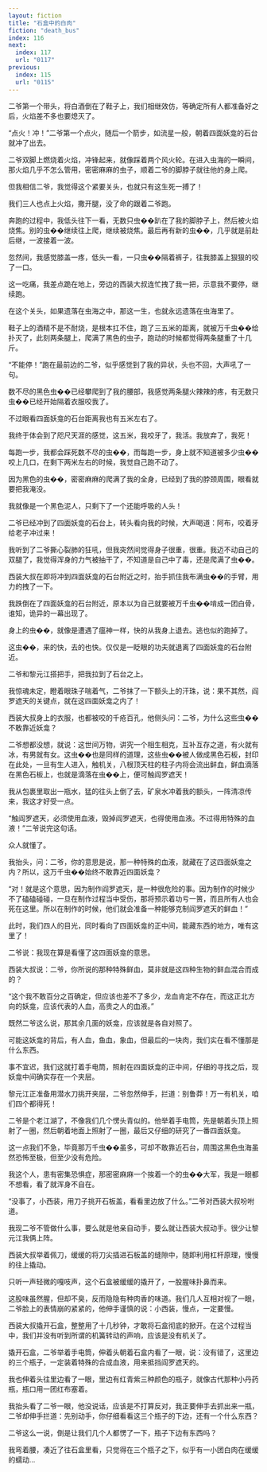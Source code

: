 ```yaml
---
layout: fiction
title: "石盒中的白肉"
fiction: "death_bus"
index: 116
next:
  index: 117
  url: "0117"
previous:
  index: 115
  url: "0115"
---
```

二爷第一个带头，将白酒倒在了鞋子上，我们相继效仿，等确定所有人都准备好之后，火焰差不多也要熄灭了。

“点火！冲！”二爷第一个点火，随后一个箭步，如流星一般，朝着四面妖龛的石台就冲了出去。

二爷双脚上燃烧着火焰，冲锋起来，就像踩着两个风火轮。在进入虫海的一瞬间，那火焰几乎不怎么管用，密密麻麻的虫子，顺着二爷的脚脖子就往他的身上爬。

但我相信二爷，我觉得这个紧要关头，也就只有这生死一搏了！

我们三人也点上火焰，撒开腿，没了命的跟着二爷跑。

奔跑的过程中，我低头往下一看，无数只虫��趴在了我的脚脖子上，然后被火焰烧焦。别的虫��继续往上爬，继续被烧焦。最后再有新的虫��，几乎就是前赴后继，一波接着一波。

忽然间，我感觉膝盖一疼，低头一看，一只虫��隔着裤子，往我膝盖上狠狠的咬了一口。

这一吃痛，我差点跪在地上，旁边的西装大叔连忙拽了我一把，示意我不要停，继续跑。

在这个关头，如果遗落在虫海之中，那这一生，也就永远遗落在虫海里了。

鞋子上的酒精不是不耐烧，是根本扛不住，跑了三五米的距离，就被万千虫��给扑灭了，此刻两条腿上，爬满了黑色的虫子，跑动的时候都觉得两条腿重了十几斤。

“不能停！”跑在最前边的二爷，似乎感觉到了我的异状，头也不回，大声吼了一句。

数不尽的黑色虫��已经攀爬到了我的腰部，我感觉两条腿火辣辣的疼，有无数只虫��已经开始隔着衣服咬我了。

不过眼看四面妖龛的石台距离我也有五米左右了。

我终于体会到了咫尺天涯的感觉，这五米，我咬牙了，我活。我放弃了，我死！

每跑一步，我都会踩死数不尽的虫��，而每跑一步，身上就不知道被多少虫��咬上几口，在剩下两米左右的时候，我觉自己跑不动了。

因为黑色的虫��，密密麻麻的爬满了我的全身，已经到了我的脖颈周围，眼看就要把我淹没。

我就像是一个黑色泥人，只剩下了一个还能呼吸的人头！

二爷已经冲到了四面妖龛的石台上，转头看向我的时候，大声喝道：阿布，咬着牙给老子冲过来！

我听到了二爷撕心裂肺的狂吼，但我突然间觉得身子很重，很重。我迈不动自己的双腿了，我觉得浑身的力气被抽干了，不知道是自己中了毒，还是爬满了虫��。

西装大叔在即将冲到四面妖龛的石台附近之时，抬手抓住我布满虫��的手臂，用力的拽了一下。

我跌倒在了四面妖龛的石台附近，原本以为自己就要被万千虫��啃成一团白骨，谁知，诡异的一幕出现了。

身上的虫��，就像是遭遇了瘟神一样，快的从我身上退去。逃也似的跑掉了。

这虫��，来的快，去的也快。仅仅是一眨眼的功夫就退离了四面妖龛的石台附近。

二爷和黎元江搭把手，把我拉到了石台之上。

我惊魂未定，瞪着眼珠子喘着气，二爷抹了一下额头上的汗珠，说：果不其然，阎罗遮天的关键点，就在这四面妖龛之内了！

西装大叔身上的衣服，也都被咬的千疮百孔，他侧头问：二爷，为什么这些虫��不敢靠近妖龛？

二爷想都没想，就说：这世间万物，讲究一个相生相克，互补互存之道，有火就有冰，有男就有女。这虫��也是同样的道理，这些虫��被人做成黑色石板，封印在此处，一旦有生人进入，触机关，八根顶天柱的柱子内将会流出鲜血，鲜血滴落在黑色石板上，也就是滴落在虫��上，便可触阎罗遮天！

我从包裹里取出一瓶水，猛的往头上倒了去，矿泉水冲着我的额头，一阵清凉传来，我这才好受一点。

“触阎罗遮天，必须使用血液，毁掉阎罗遮天，也得使用血液。不过得用特殊的血液！”二爷说完这句话。

众人就懂了。

我抬头，问：二爷，你的意思是说，那一种特殊的血液，就藏在了这四面妖龛之内？所以，这万千虫��始终不敢靠近四面妖龛？

“对！就是这个意思，因为制作阎罗遮天，是一种很危险的事。因为制作的时候少不了磕磕碰碰，一旦在制作过程当中受伤，那将预示着功亏一篑，而且所有人也会死在这里。所以在制作的时候，他们就会准备一种能够克制阎罗遮天的鲜血！”

此时，我们四人的目光，同时看向了四面妖龛的正中间，能藏东西的地方，唯有这里了！

二爷说：我现在算是看懂了这四面妖龛的意思。

西装大叔说：二爷，你所说的那种特殊鲜血，莫非就是这四种生物的鲜血混合而成的？

“这个我不敢百分之百确定，但应该也差不了多少，龙血肯定不存在，而这正北方向的妖龛，应该代表的人血，高贵之人的血液。”

既然二爷这么说，那其余几面的妖龛，应该就是各自对照了。

可能这妖龛的背后，有人血，鱼血，象血，但最后的一块肉，我们实在看不懂那是什么东西。

事不宜迟，我们这就打着手电筒，照射在四面妖龛的正中间，仔细的寻找之后，现妖龛中间确实存在一个夹层。

黎元江正准备用潜水刀挑开夹层，二爷忽然伸手，拦道：别鲁莽！万一有机关，咱们四个都得死！

二爷是个老江湖了，不像我们几个愣头青似的。他举着手电筒，先是朝着头顶上照射了一圈，然后朝着地面上照射了一圈，最后又仔细的研究了一番四面妖龛。

这一点我们不急，毕竟那万千虫��虽多，可却不敢靠近石台，周围这黑色虫海虽然恐怖至极，但至少没有危险。

我这个人，患有密集恐惧症，那密密麻麻一个挨着一个的虫��大军，我是一眼都不想看，看了就浑身不自在。

“没事了，小西装，用刀子挑开石板盖，看看里边放了什么。”二爷对西装大叔吩咐道。

我现二爷不管做什么事，要么就是他亲自动手，要么就让西装大叔动手。很少让黎元江我俩上阵。

西装大叔举着佩刀，缓缓的将刀尖插进石板盖的缝隙中，随即利用杠杆原理，慢慢的往上撬动。

只听一声轻微的嘎吱声，这个石盒被缓缓的撬开了，一股腥味扑鼻而来。

这股味虽然腥，但却不臭，反而隐隐有种肉香的味道。我们几人互相对视了一眼，二爷脸上的表情崩的紧紧的，他伸手谨慎的说：小西装，慢点，一定要慢。

西装大叔撬开石盒，整整用了十几秒钟，才敢将石盒彻底的掀开。在这个过程当中，我们并没有听到所谓的机簧转动的声响，应该是没有机关了。

撬开石盒，二爷举着手电筒，伸着头朝着石盒内看了一眼，说：没有错了，这里边的三个瓶子，一定装着特殊的合成血液，用来抵挡阎罗遮天的。

我也伸着头往里边看了一眼，里边有红青紫三种颜色的瓶子，就像古代那种小丹药瓶，瓶口用一团红布塞着。

我抬头看了二爷一眼，他没说话，应该是不打算反对，我正要伸手去抓出来一瓶，二爷却伸手拦道：先别动手，你仔细看看这三个瓶子的下边，还有一个什么东西？

二爷这么一说，倒是让我们几个人都愣了一下，瓶子下边有东西吗？

我弯着腰，凑近了往石盒里看，只觉得在三个瓶子之下，似乎有一小团白肉在缓缓的蠕动...